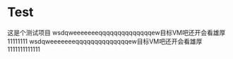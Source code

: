 # Test
这是个测试项目
wsdqweeeeeeeqqqqqqqqqqqqqqew目标VM吧还开会看雄厚11111111
wsdqweeeeeeeqqqqqqqqqqqqqqew目标VM吧还开会看雄厚1111111111111
